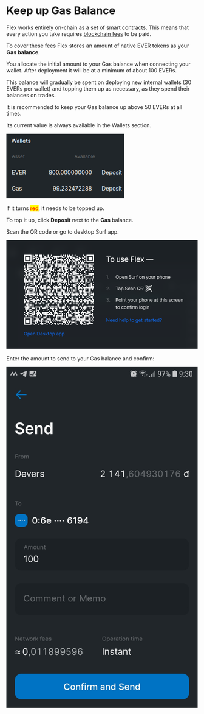 # Keep up Gas Balance

Flex works entirely on-chain as a set of smart contracts. This means that every action you take requires [blockchain fees](../flex-fees.md) to be paid.

To cover these fees Flex stores an amount of native EVER tokens as your **Gas balance**.

You allocate the initial amount to your Gas balance when connecting your wallet. After deployment it will be at a minimum of about 100 EVERs.

This balance will gradually be spent on deploying new internal wallets (30 EVERs per wallet) and topping them up as necessary, as they spend their balances on trades.

It is recommended to keep your Gas balance up above 50 EVERs at all times.

Its current value is always available in the Wallets section.

![](../.gitbook/assets/013.png)

If it turns <mark style="color:red;">red</mark>, it needs to be topped up.

To top it up, click **Deposit** next to the **Gas** balance.

Scan the QR code or go to desktop Surf app.

![](../.gitbook/assets/002.png)

Enter the amount to send to your Gas balance and confirm:

![](<../.gitbook/assets/028 (1).jpg>)









